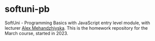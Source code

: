 # softuni-pb
SoftUni - Programming Basics with JavaScript entry level module, with lecturer [Alex Mehandzhiyska](https://github.com/alexmehandzhiyska). This is the homework repository for the March course, started in 2023.
